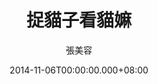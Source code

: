 ---
issue: 95
title: 捉貓子看貓嫲
author: 張美容
language: 海陸
date: 2014-11-06T00:00:00.000+08:00
topic: 懷想
difficulty: 2
wikidata: Q98095920
wikidata_link: https://www.wikidata.org/wiki/Q98095920
---